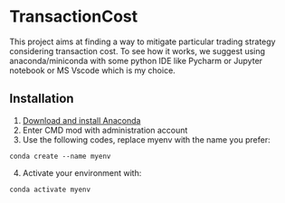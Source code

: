 # TransactionCost
This project aims at finding a way to mitigate particular trading strategy considering transaction cost. To see how it works, we suggest using anaconda/miniconda with some python IDE like Pycharm or Jupyter notebook or MS Vscode which is my choice.

## Installation

1. [Download and install Anaconda](https://www.anaconda.com/products/individual)
2. Enter CMD mod with administration account
3. Use the following codes, replace myenv with the name you prefer:
  ```
  conda create --name myenv
  ```
4. Activate your environment with:
  ```
  conda activate myenv
  ```
